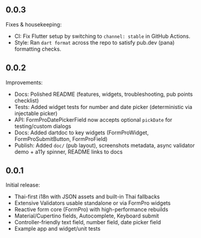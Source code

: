 ## 0.0.3

Fixes & housekeeping:

- CI: Fix Flutter setup by switching to `channel: stable` in GitHub Actions.
- Style: Ran `dart format` across the repo to satisfy pub.dev (pana) formatting checks.

## 0.0.2

Improvements:

- Docs: Polished README (features, widgets, troubleshooting, pub points checklist)
- Tests: Added widget tests for number and date picker (deterministic via injectable picker)
- API: FormProDatePickerField now accepts optional `pickDate` for testing/custom dialogs
- Docs: Added dartdoc to key widgets (FormProWidget, FormProSubmitButton, FormProField)
- Publish: Added `doc/` (pub layout), screenshots metadata, async validator demo + a11y spinner, README links to docs

## 0.0.1

Initial release:

- Thai-first i18n with JSON assets and built-in Thai fallbacks
- Extensive Validators usable standalone or via FormPro widgets
- Reactive form core (FormPro) with high-performance rebuilds
- Material/Cupertino fields, Autocomplete, Keyboard submit
- Controller-friendly text field, number field, date picker field
- Example app and widget/unit tests

